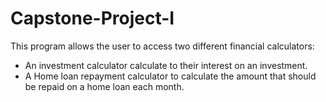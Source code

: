 # Capstone-Project-I
This program  allows the user to access two different financial calculators: 
- An investment calculator calculate to their interest on an investment.
- A Home loan repayment calculator to calculate the amount that should be repaid on a home loan each month.
